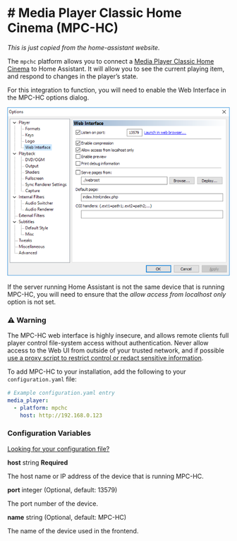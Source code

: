 # # Media Player Classic Home Cinema (MPC-HC)

*This is just copied from the home-assistant website.*

The `mpchc` platform allows you to connect a [Media Player Classic Home Cinema](https://mpc-hc.org/) to Home Assistant. It will allow you to see the current playing item, and respond to changes in the player’s state.

For this integration to function, you will need to enable the Web Interface in the MPC-HC options dialog.

![](mpc-hc.png)

If the server running Home Assistant is not the same device that is running MPC-HC, you will need to ensure that the *allow access from localhost only* option is not set.

### ⚠️ Warning

The MPC-HC web interface is highly insecure, and allows remote 
clients full player control file-system access without authentication. 
Never allow access to the Web UI from outside of your trusted network, 
and if possible [use a proxy script to restrict control or redact sensitive information](https://github.com/abcminiuser/mpc-hc-webui-proxy).

To add MPC-HC to your installation, add the following to your `configuration.yaml` file:

```yaml
# Example configuration.yaml entry
media_player:
  - platform: mpchc
    host: http://192.168.0.123
```

### Configuration Variables

[Looking for your configuration file?](https://www.home-assistant.io/docs/configuration/)

**host** string **Required**

The host name or IP address of the device that is running MPC-HC.

**port** integer (Optional, default: 13579)

The port number of the device.

**name** string (Optional, default: MPC-HC)

The name of the device used in the frontend.
